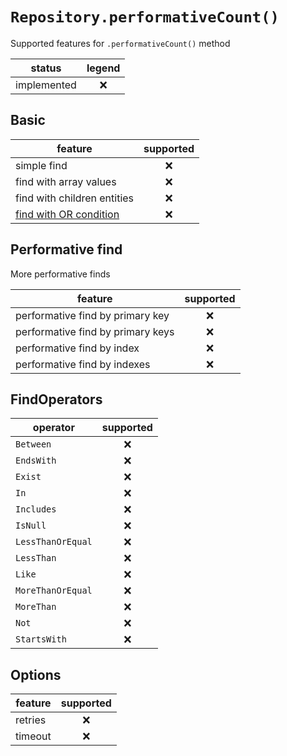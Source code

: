 # `Repository.performativeCount()`

Supported features for `.performativeCount()` method

| status      | legend |
| ----------- | :----: |
| implemented |   ❌   |

## Basic

| feature                     | supported |
| --------------------------- | :-------: |
| simple find                 |    ❌     |
| find with array values      |    ❌     |
| find with children entities |    ❌     |
| [find with OR condition]()  |    ❌     |

## Performative find

More performative finds

| feature                           | supported |
| --------------------------------- | :-------: |
| performative find by primary key  |    ❌     |
| performative find by primary keys |    ❌     |
| performative find by index        |    ❌     |
| performative find by indexes      |    ❌     |

## FindOperators

| operator          | supported |
| ----------------- | :-------: |
| `Between`         |    ❌     |
| `EndsWith`        |    ❌     |
| `Exist`           |    ❌     |
| `In`              |    ❌     |
| `Includes`        |    ❌     |
| `IsNull`          |    ❌     |
| `LessThanOrEqual` |    ❌     |
| `LessThan`        |    ❌     |
| `Like`            |    ❌     |
| `MoreThanOrEqual` |    ❌     |
| `MoreThan`        |    ❌     |
| `Not`             |    ❌     |
| `StartsWith`      |    ❌     |

## Options

| feature | supported |
| ------- | :-------: |
| retries |    ❌     |
| timeout |    ❌     |
